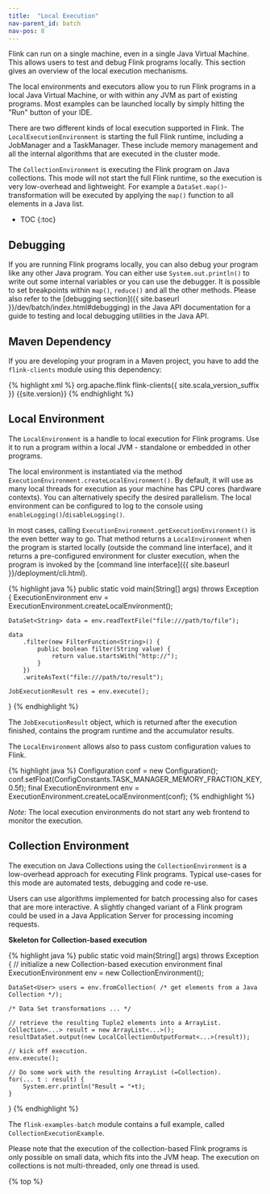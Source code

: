```yaml
---
title:  "Local Execution"
nav-parent_id: batch
nav-pos: 8
---
```

<!--
Licensed to the Apache Software Foundation (ASF) under one
or more contributor license agreements.  See the NOTICE file
distributed with this work for additional information
regarding copyright ownership.  The ASF licenses this file
to you under the Apache License, Version 2.0 (the
"License"); you may not use this file except in compliance
with the License.  You may obtain a copy of the License at

  http://www.apache.org/licenses/LICENSE-2.0

Unless required by applicable law or agreed to in writing,
software distributed under the License is distributed on an
"AS IS" BASIS, WITHOUT WARRANTIES OR CONDITIONS OF ANY
KIND, either express or implied.  See the License for the
specific language governing permissions and limitations
under the License.
-->

Flink can run on a single machine, even in a single Java Virtual Machine. This allows users to test and debug Flink programs locally. This section gives an overview of the local execution mechanisms.

The local environments and executors allow you to run Flink programs in a local Java Virtual Machine, or with within any JVM as part of existing programs. Most examples can be launched locally by simply hitting the "Run" button of your IDE.

There are two different kinds of local execution supported in Flink. The `LocalExecutionEnvironment` is starting the full Flink runtime, including a JobManager and a TaskManager. These include memory management and all the internal algorithms that are executed in the cluster mode.

The `CollectionEnvironment` is executing the Flink program on Java collections. This mode will not start the full Flink runtime, so the execution is very low-overhead and lightweight. For example a `DataSet.map()`-transformation will be executed by applying the `map()` function to all elements in a Java list.

* TOC
{:toc}


## Debugging

If you are running Flink programs locally, you can also debug your program like any other Java program. You can either use `System.out.println()` to write out some internal variables or you can use the debugger. It is possible to set breakpoints within `map()`, `reduce()` and all the other methods.
Please also refer to the [debugging section]({{ site.baseurl }}/dev/batch/index.html#debugging) in the Java API documentation for a guide to testing and local debugging utilities in the Java API.

## Maven Dependency

If you are developing your program in a Maven project, you have to add the `flink-clients` module using this dependency:

{% highlight xml %}
<dependency>
  <groupId>org.apache.flink</groupId>
  <artifactId>flink-clients{{ site.scala_version_suffix }}</artifactId>
  <version>{{site.version}}</version>
</dependency>
{% endhighlight %}

## Local Environment

The `LocalEnvironment` is a handle to local execution for Flink programs. Use it to run a program within a local JVM - standalone or embedded in other programs.

The local environment is instantiated via the method `ExecutionEnvironment.createLocalEnvironment()`. By default, it will use as many local threads for execution as your machine has CPU cores (hardware contexts). You can alternatively specify the desired parallelism. The local environment can be configured to log to the console using `enableLogging()`/`disableLogging()`.

In most cases, calling `ExecutionEnvironment.getExecutionEnvironment()` is the even better way to go. That method returns a `LocalEnvironment` when the program is started locally (outside the command line interface), and it returns a pre-configured environment for cluster execution, when the program is invoked by the [command line interface]({{ site.baseurl }}/deployment/cli.html).

{% highlight java %}
public static void main(String[] args) throws Exception {
    ExecutionEnvironment env = ExecutionEnvironment.createLocalEnvironment();

    DataSet<String> data = env.readTextFile("file:///path/to/file");

    data
        .filter(new FilterFunction<String>() {
            public boolean filter(String value) {
                return value.startsWith("http://");
            }
        })
        .writeAsText("file:///path/to/result");

    JobExecutionResult res = env.execute();
}
{% endhighlight %}

The `JobExecutionResult` object, which is returned after the execution finished, contains the program runtime and the accumulator results.

The `LocalEnvironment` allows also to pass custom configuration values to Flink.

{% highlight java %}
Configuration conf = new Configuration();
conf.setFloat(ConfigConstants.TASK_MANAGER_MEMORY_FRACTION_KEY, 0.5f);
final ExecutionEnvironment env = ExecutionEnvironment.createLocalEnvironment(conf);
{% endhighlight %}

*Note:* The local execution environments do not start any web frontend to monitor the execution.

## Collection Environment

The execution on Java Collections using the `CollectionEnvironment` is a low-overhead approach for executing Flink programs. Typical use-cases for this mode are automated tests, debugging and code re-use.

Users can use algorithms implemented for batch processing also for cases that are more interactive. A slightly changed variant of a Flink program could be used in a Java Application Server for processing incoming requests.

**Skeleton for Collection-based execution**

{% highlight java %}
public static void main(String[] args) throws Exception {
    // initialize a new Collection-based execution environment
    final ExecutionEnvironment env = new CollectionEnvironment();

    DataSet<User> users = env.fromCollection( /* get elements from a Java Collection */);

    /* Data Set transformations ... */

    // retrieve the resulting Tuple2 elements into a ArrayList.
    Collection<...> result = new ArrayList<...>();
    resultDataSet.output(new LocalCollectionOutputFormat<...>(result));

    // kick off execution.
    env.execute();

    // Do some work with the resulting ArrayList (=Collection).
    for(... t : result) {
        System.err.println("Result = "+t);
    }
}
{% endhighlight %}

The `flink-examples-batch` module contains a full example, called `CollectionExecutionExample`.

Please note that the execution of the collection-based Flink programs is only possible on small data, which fits into the JVM heap. The execution on collections is not multi-threaded, only one thread is used.

{% top %}
